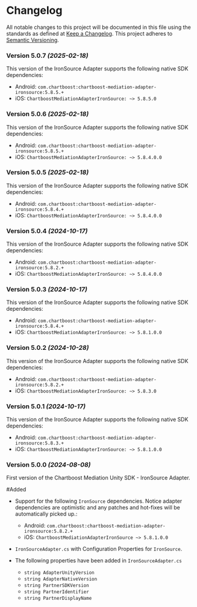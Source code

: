 # Changelog
All notable changes to this project will be documented in this file using the standards as defined at [Keep a Changelog](https://keepachangelog.com/en/1.0.0/). This project adheres to [Semantic Versioning](https://semver.org/spec/v2.0.0).

### Version 5.0.7 *(2025-02-18)*
This version of the IronSource Adapter supports the following native SDK dependencies:
  * Android: `com.chartboost:chartboost-mediation-adapter-ironsource:5.8.5.+`
  * iOS: `ChartboostMediationAdapterIronSource: ~> 5.8.5.0`

### Version 5.0.6 *(2025-02-18)*
This version of the IronSource Adapter supports the following native SDK dependencies:
  * Android: `com.chartboost:chartboost-mediation-adapter-ironsource:5.8.5.+`
  * iOS: `ChartboostMediationAdapterIronSource: ~> 5.8.4.0.0`

### Version 5.0.5 *(2025-02-18)*
This version of the IronSource Adapter supports the following native SDK dependencies:
  * Android: `com.chartboost:chartboost-mediation-adapter-ironsource:5.8.4.+`
  * iOS: `ChartboostMediationAdapterIronSource: ~> 5.8.4.0.0`

### Version 5.0.4 *(2024-10-17)*
This version of the IronSource Adapter supports the following native SDK dependencies:
  * Android: `com.chartboost:chartboost-mediation-adapter-ironsource:5.8.2.+`
  * iOS: `ChartboostMediationAdapterIronSource: ~> 5.8.4.0.0`

### Version 5.0.3 *(2024-10-17)*
This version of the IronSource Adapter supports the following native SDK dependencies:
  * Android: `com.chartboost:chartboost-mediation-adapter-ironsource:5.8.4.+`
  * iOS: `ChartboostMediationAdapterIronSource: ~> 5.8.1.0.0`

### Version 5.0.2 *(2024-10-28)*
This version of the IronSource Adapter supports the following native SDK dependencies:
  * Android: `com.chartboost:chartboost-mediation-adapter-ironsource:5.8.2.+`
  * iOS: `ChartboostMediationAdapterIronSource: ~> 5.8.3.0`

### Version 5.0.1 *(2024-10-17)*
This version of the IronSource Adapter supports the following native SDK dependencies:
  * Android: `com.chartboost:chartboost-mediation-adapter-ironsource:5.8.3.+`
  * iOS: `ChartboostMediationAdapterIronSource: ~> 5.8.1.0.0` 

### Version 5.0.0 *(2024-08-08)*

First version of the Chartboost Mediation Unity SDK - IronSource Adapter.

#Added
- Support for the following `IronSource` dependencies. Notice adapter dependencies are optimistic and any patches and hot-fixes will be automatically picked up.:
    * Android: `com.chartboost:chartboost-mediation-adapter-ironsource:5.8.2.+`
    * iOS: `ChartboostMediationAdapterIronSource ~> 5.8.1.0.0`
    
- `IronSourceAdapter.cs` with Configuration Properties for `IronSource`.
- The following properties have been added in `IronSourceAdapter.cs`
    * `string AdapterUnityVersion`
    * `string AdapterNativeVersion`
    * `string PartnerSDKVersion`
    * `string PartnerIdentifier`
    * `string PartnerDisplayName`